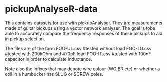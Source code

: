 # pickupAnalyseR-data
This contains datasets for use with pickupAnalyser. They are measurements made of guitar pickups using a vector network analyser. The goal is tobe able to accurately compare the frequency responses of these pickups to aid in pickup selection.

The files are of the form 
FOO-UL.csv #tested without load
FOO-LD.csv #tested with 200kOhm and 470pF load
FOO-IT.csv #tested with 100nF capacitor in order to calculate inductance.

Note also the infixes that may denote wire colour (WG,BR etc) or whether a coil in a humbucker has SLUG or SCREW poles.

